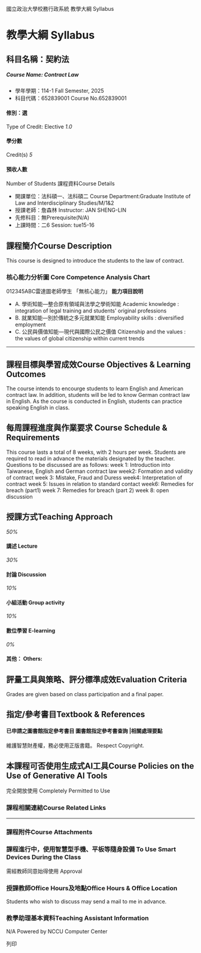 國立政治大學校務行政系統 教學大綱 Syllabus
# 教學大綱 Syllabus
##  科目名稱：契約法
#####  Course Name: Contract Law
  * 學年學期：114-1 Fall Semester, 2025 
  * 科目代碼：652839001 Course No.652839001


#### 修別：選
Type of Credit: Elective 
_1.0_
#### 學分數
Credit(s)
_5_
#### 預收人數
Number of Students
課程資料Course Details
  * 開課單位：法科碩一、法科碩二 Course Department:Graduate Institute of Law and Interdisciplinary Studies/M/1&2 
  * 授課老師：詹森林 Instructor: JAN SHENG-LIN 
  * 先修科目：無Prerequisite(N/A)
  * 上課時間：二6 Session: tue15-16 


##  課程簡介Course Description
This course is designed to introduce the students to the law of contract. 
###  核心能力分析圖 Core Competence Analysis Chart
012345ABC雷達圖老師學生
「無核心能力」 
**能力項目說明**
  * A. 學術知能—整合原有領域與法學之學術知能 Academic knowledge : integration of legal training and students' original professions
  * B. 就業知能—別於傳統之多元就業知能 Employability skills : diversified employment
  * C. 公民與價值知能—現代與國際公民之價值 Citizenship and the values : the values of global citizenship within current trends


* * *
##  課程目標與學習成效Course Objectives & Learning Outcomes 
The course intends to encourge students to learn English and American contract law. In addition, students will be led to know German contract law in English.
As the course is conducted in English, students can practice speaking English in class.
##  每周課程進度與作業要求 Course Schedule & Requirements
This course lasts a total of 8 weeks, with 2 hours per week. 
Students are required to read in advance the materials designated by the teacher. 
Questions to be discussed are as follows:
week 1: Introduction into Taiwanese, English and German contract law
week2: Formation and validity of contract
week 3: Mistake, Fraud and Duress
week4: Interpretation of contract 
week 5: Issues in relation to standard contact
week6: Remedies for breach (part1)
week 7: Remedies for breach (part 2)
week 8: open discussion
##  授課方式Teaching Approach
_50%_
####  講述 Lecture
_30%_
####  討論 Discussion
_10%_
####  小組活動 Group activity
_10%_
####  數位學習 E-learning
_0%_
####  其他： Others:
##  評量工具與策略、評分標準成效Evaluation Criteria
Grades are given based on class participation and a final paper. 
##  指定/參考書目Textbook & References
####  已申請之圖書館指定參考書目  圖書館指定參考書查詢 |相關處理要點
維護智慧財產權，務必使用正版書籍。 Respect Copyright.
##  本課程可否使用生成式AI工具Course Policies on the Use of Generative AI Tools
完全開放使用 Completely Permitted to Use
###  課程相關連結Course Related Links
* * *
###  課程附件Course Attachments
###  課程進行中，使用智慧型手機、平板等隨身設備 To Use Smart Devices During the Class
需經教師同意始得使用  Approval
###  授課教師Office Hours及地點Office Hours & Office Location
Students who wish to discuss may send a mail to me in advance. 
###  教學助理基本資料Teaching Assistant Information
N/A
Powered by NCCU Computer Center
  
列印
